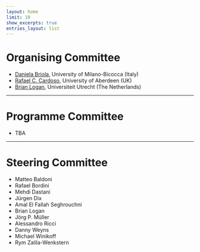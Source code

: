 ```yaml
---
layout: home
limit: 10
show_excerpts: true
entries_layout: list
---
```


# Organising Committee
- [Daniela Briola](https://en.unimib.it/daniela-briola), University of Milano-Bicocca (Italy)
- [Rafael C. Cardoso](https://rafaelcaue.github.io/), University of Aberdeen (UK)
- [Brian Logan](https://www.uu.nl/medewerkers/BSLogan), Universiteit Utrecht (The Netherlands)

***

# Programme Committee
- TBA

***

# Steering Committee
- Matteo Baldoni
- Rafael Bordini
- Mehdi Dastani
- Jürgen Dix
- Amal El Fallah Seghrouchni
- Brian Logan
- Jörg P. Müller
- Alessandro Ricci
- Danny Weyns
- Michael Winikoff
- Rym Zalila-Wenkstern